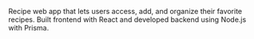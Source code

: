 Recipe web app that lets users access, add, and organize their favorite recipes.
Built frontend with React and developed backend using Node.js with Prisma.
